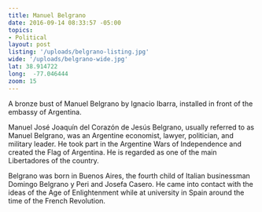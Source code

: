 ```yaml
---
title: Manuel Belgrano
date: 2016-09-14 08:33:57 -05:00
topics:
- Political
layout: post
listing: '/uploads/belgrano-listing.jpg'
wide: '/uploads/belgrano-wide.jpg'
lat: 38.914722
long:  -77.046444
zoom: 15
---
```


A bronze bust of Manuel Belgrano by Ignacio Ibarra, installed in front of the embassy of Argentina.

Manuel José Joaquín del Corazón de Jesús Belgrano, usually referred to as Manuel Belgrano, was an Argentine economist, lawyer, politician, and military leader. He took part in the Argentine Wars of Independence and created the Flag of Argentina. He is regarded as one of the main Libertadores of the country.

Belgrano was born in Buenos Aires, the fourth child of Italian businessman Domingo Belgrano y Peri and Josefa Casero. He came into contact with the ideas of the Age of Enlightenment while at university in Spain around the time of the French Revolution.

